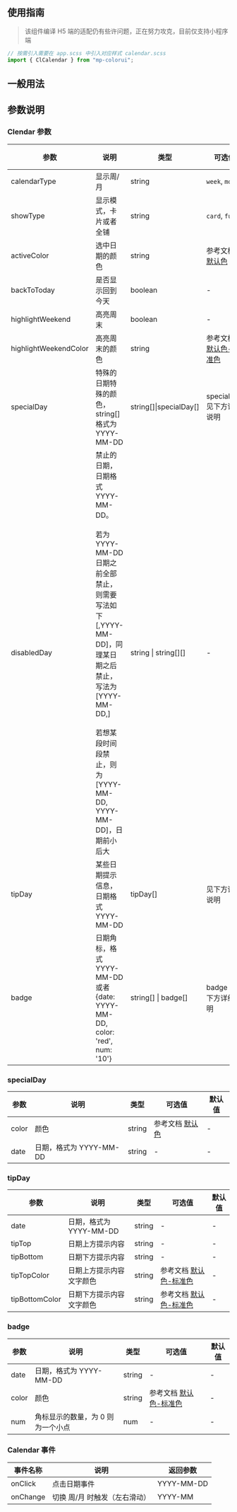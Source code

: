 ## 使用指南

> 该组件编译 H5 端的适配仍有些许问题，正在努力攻克，目前仅支持小程序端

```js
// 按需引入需要在 app.scss 中引入对应样式 calendar.scss
import { ClCalendar } from "mp-colorui";
```

## 一般用法

<CodeShow componentName='calendar' />

## 参数说明

### Clendar 参数

| 参数                  | 说明                                                                                                                                                                                                                            | 类型                   | 可选值                                                      | 默认值  |
| --------------------- | ------------------------------------------------------------------------------------------------------------------------------------------------------------------------------------------------------------------------------- | ---------------------- | ----------------------------------------------------------- | ------- |
| calendarType          | 显示周/月                                                                                                                                                                                                                       | string                 | `week`, `month`                                             | month   |
| showType              | 显示模式，卡片或者全铺                                                                                                                                                                                                          | string                 | `card`, `full`                                              | card    |
| activeColor           | 选中日期的颜色                                                                                                                                                                                                                  | string                 | 参考文档 [默认色](/mp-colorui-doc/home/color)               | `blue`  |
| backToToday           | 是否显示回到今天                                                                                                                                                                                                                | boolean                | -                                                           | `true`  |
| highlightWeekend      | 高亮周末                                                                                                                                                                                                                        | boolean                | -                                                           | `false` |
| highlightWeekendColor | 高亮周末的颜色                                                                                                                                                                                                                  | string                 | 参考文档 [默认色-标准色](/mp-colorui-doc/home/color#标准色) | `blue`  |
| specialDay            | 特殊的日期特殊的颜色，string[]格式为 YYYY-MM-DD                                                                                                                                                                                 | string[]\|specialDay[] | specialDay 见下方详细说明                                   | -       |
| disabledDay           | 禁止的日期，日期格式 YYYY-MM-DD。<br /><br />若为 YYYY-MM-DD 日期之前全部禁止，则需要写法如下 [,YYYY-MM-DD]，同理某日期之后禁止，写法为[YYYY-MM-DD,]<br /><br />若想某段时间段禁止，则为 [YYYY-MM-DD, YYYY-MM-DD]，日期前小后大 | string \| string[][]   | -                                                           | `[]`    |
| tipDay                | 某些日期提示信息，日期格式 YYYY-MM-DD                                                                                                                                                                                           | tipDay[]               | 见下方详细说明                                              | `[]`    |
| badge                 | 日期角标，格式 YYYY-MM-DD 或者 {date: YYYY-MM-DD, color: 'red', num: '10'}                                                                                                                                                      | string[] \| badge[]    | badge 见下方详细说明                                        | `[]`    |

### specialDay

| 参数  | 说明                    | 类型   | 可选值                                        | 默认值 |
| ----- | ----------------------- | ------ | --------------------------------------------- | ------ |
| color | 颜色                    | string | 参考文档 [默认色](/mp-colorui-doc/home/color) | -      |
| date  | 日期，格式为 YYYY-MM-DD | string | -                                             | -      |

### tipDay

| 参数           | 说明                     | 类型   | 可选值                                                      | 默认值 |
| -------------- | ------------------------ | ------ | ----------------------------------------------------------- | ------ |
| date           | 日期，格式为 YYYY-MM-DD  | string | -                                                           | -      |
| tipTop         | 日期上方提示内容         | string | -                                                           | -      |
| tipBottom      | 日期下方提示内容         | string | -                                                           | -      |
| tipTopColor    | 日期上方提示内容文字颜色 | string | 参考文档 [默认色-标准色](/mp-colorui-doc/home/color#标准色) | -      |
| tipBottomColor | 日期下方提示内容文字颜色 | string | 参考文档 [默认色-标准色](/mp-colorui-doc/home/color#标准色) | -      |

### badge

| 参数  | 说明                              | 类型   | 可选值                                                      | 默认值 |
| ----- | --------------------------------- | ------ | ----------------------------------------------------------- | ------ |
| date  | 日期，格式为 YYYY-MM-DD           | string | -                                                           | -      |
| color | 颜色                              | string | 参考文档 [默认色-标准色](/mp-colorui-doc/home/color#标准色) | -      |
| num   | 角标显示的数量，为 0 则为一个小点 | num    | -                                                           | -      |

### Calendar 事件

| 事件名称 | 说明                          | 返回参数   |
| -------- | ----------------------------- | ---------- |
| onClick  | 点击日期事件                  | YYYY-MM-DD |
| onChange | 切换 周/月 时触发（左右滑动） | YYYY-MM    |

<FloatPhone url="https://yinliangdream.github.io/mp-colorui-h5-demo/#/package/viewPackage/calendar/index" />
